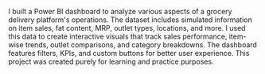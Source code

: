 I built a Power BI dashboard to analyze various aspects of a grocery delivery platform's operations. The dataset includes simulated information on item sales, fat content, MRP, outlet types, locations, and more. I used this data to create interactive visuals that track sales performance, item-wise trends, outlet comparisons, and category breakdowns. The dashboard features filters, KPIs, and custom buttons for better user experience. This project was created purely for learning and practice purposes.

